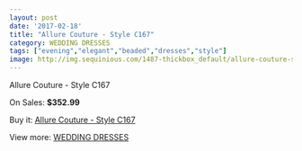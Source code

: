 ```yaml
---
layout: post
date: '2017-02-18'
title: "Allure Couture - Style C167"
category: WEDDING DRESSES
tags: ["evening","elegant","beaded","dresses","style"]
image: http://img.sequinious.com/1487-thickbox_default/allure-couture-style-c167.jpg
---
```

Allure Couture - Style C167

On Sales: **$352.99**
<a href="https://www.sequinious.com/wedding-dresses/563-allure-couture-style-c167.html"><amp-img layout="responsive" width="600" height="600" src="//img.sequinious.com/1487-thickbox_default/allure-couture-style-c167.jpg" alt="Allure Couture - Style C167 0" /></a>
<a href="https://www.sequinious.com/wedding-dresses/563-allure-couture-style-c167.html"><amp-img layout="responsive" width="600" height="600" src="//img.sequinious.com/1489-thickbox_default/allure-couture-style-c167.jpg" alt="Allure Couture - Style C167 1" /></a>
<a href="https://www.sequinious.com/wedding-dresses/563-allure-couture-style-c167.html"><amp-img layout="responsive" width="600" height="600" src="//img.sequinious.com/1488-thickbox_default/allure-couture-style-c167.jpg" alt="Allure Couture - Style C167 2" /></a>

Buy it: [Allure Couture - Style C167](https://www.sequinious.com/wedding-dresses/563-allure-couture-style-c167.html "Allure Couture - Style C167")

View more: [WEDDING DRESSES](https://www.sequinious.com/2-wedding-dresses "WEDDING DRESSES")